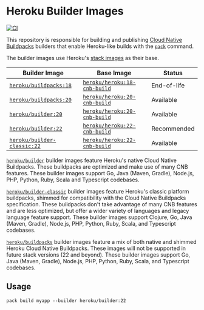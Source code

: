 # Heroku Builder Images

[![CI](https://github.com/heroku/builder/actions/workflows/build-test-publish.yml/badge.svg)](https://github.com/heroku/builder/actions/workflows/build-test-publish.yml)

This repository is responsible for building and publishing [Cloud Native Buildpacks](https://buildpacks.io)
builders that enable Heroku-like builds with the [`pack`](https://github.com/buildpacks/pack) command.

The builder images use Heroku's [stack images](https://github.com/heroku/stack-images) as their base.

| Builder Image                                       | Base Image                                  | Status      |
|-----------------------------------------------------|---------------------------------------------|-------------|
| [`heroku/buildpacks:18`][buildpacks-tags]           | [`heroku/heroku:18-cnb-build`][heroku-tags] | End-of-life |
| [`heroku/buildpacks:20`][buildpacks-tags]           | [`heroku/heroku:20-cnb-build`][heroku-tags] | Available   |
| [`heroku/builder:20`][builder-tags]                 | [`heroku/heroku:20-cnb-build`][heroku-tags] | Available   |
| [`heroku/builder:22`][builder-tags]                 | [`heroku/heroku:22-cnb-build`][heroku-tags] | Recommended |
| [`heroku/builder-classic:22`][builder-classic-tags] | [`heroku/heroku:22-cnb-build`][heroku-tags] | Available   |

[`heroku/builder`][builder-tags] builder images feature Heroku's native Cloud Native Buildpacks. These buildpacks are optimized and make use of many CNB features. These builder images support Go, Java (Maven, Gradle), Node.js, PHP, Python, Ruby, Scala and Typescript codebases.

[`heroku/builder-classic`][builder-classic-tags] builder images feature Heroku's classic platform buildpacks, shimmed for compatibility with the Cloud Native Buildpacks specification. These buildpacks don't take advantage of many CNB features and are less optimized, but offer a wider variety of languages and legacy language feature support. These builder images support Clojure, Go, Java (Maven, Gradle), Node.js, PHP, Python, Ruby, Scala, and Typescript codebases.

[`heroku/buildpacks`][buildpacks-tags] builder images feature a mix of both native and shimmed Heroku Cloud Native Buildpacks. These images will not be supported in future stack versions (22 and beyond). These builder images support Go, Java (Maven, Gradle), Node.js, PHP, Python, Ruby, Scala, and Typescript codebases.

## Usage

`pack build myapp --builder heroku/builder:22`

[builder-tags]: https://hub.docker.com/r/heroku/builder/tags
[builder-classic-tags]: https://hub.docker.com/r/heroku/builder-classic/tags
[buildpacks-tags]: https://hub.docker.com/r/heroku/buildpacks/tags
[heroku-tags]: https://hub.docker.com/r/heroku/heroku/tags
